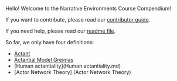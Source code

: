 Hello! Welcome to the Narrative Environments Course Compendium!

If you want to contribute, please read our [contributor guide](contributorGuide.md).

If you need help, please read our [readme file](README.md).

So far, we only have four definitions:

* [Actant](actant.md)
* [Actantial Model Greimas](Actantial-Model-Greimas.md)
* [Human actantiality](Human actantiality.md)
* [Actor Network Theory] (Actor Network Theory)
